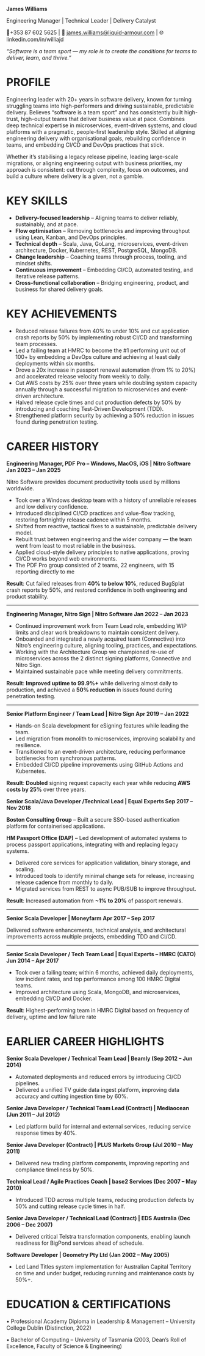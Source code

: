 **James Williams**

Engineering Manager | Technical Leader | Delivery Catalyst

📱+353 87 602 5625 | 📧 james.williams@liquid-armour.com | 🌐 linkedin.com/in/williajd

*“Software is a team sport — my role is to create the conditions for teams to deliver, learn, and thrive.”*

# **PROFILE**

Engineering leader with 20+ years in software delivery, known for turning struggling teams into high-performers and driving sustainable, predictable delivery. Believes “software is a team sport” and has consistently built high-trust, high-output teams that deliver business value at pace. Combines deep technical expertise in microservices, event-driven systems, and cloud platforms with a pragmatic, people-first leadership style. Skilled at aligning engineering delivery with organisational goals, rebuilding confidence in teams, and embedding CI/CD and DevOps practices that stick.

Whether it’s stabilising a legacy release pipeline, leading large-scale migrations, or aligning engineering output with business priorities, my approach is consistent: cut through complexity, focus on outcomes, and build a culture where delivery is a given, not a gamble.

# **KEY SKILLS**

* **Delivery-focused leadership** – Aligning teams to deliver reliably, sustainably, and at pace.  
* **Flow optimisation** – Removing bottlenecks and improving throughput using Lean, Kanban, and DevOps principles.  
* **Technical depth** – Scala, Java, GoLang, microservices, event-driven architecture, Docker, Kubernetes, REST, PostgreSQL, MongoDB.  
* **Change leadership** – Coaching teams through process, tooling, and mindset shifts.  
* **Continuous improvement** – Embedding CI/CD, automated testing, and iterative release patterns.  
* **Cross-functional collaboration** – Bridging engineering, product, and business for shared delivery goals.

# **KEY ACHIEVEMENTS**

* Reduced release failures from 40% to under 10% and cut application crash reports by 50% by implementing robust CI/CD and transforming team processes.  
* Led a failing team at HMRC to become the \#1 performing unit out of 100+ by embedding a DevOps culture and achieving at least daily deployments within six months.  
* Drove a 20x increase in passport renewal automation (from 1% to 20%) and accelerated release velocity from weekly to daily.  
* Cut AWS costs by 25% over three years while doubling system capacity annually through a successful migration to microservices and event-driven architecture.  
* Halved release cycle times and cut production defects by 50% by introducing and coaching Test-Driven Development (TDD).  
* Strengthened platform security by achieving a 50% reduction in issues found during penetration testing.

# **CAREER HISTORY**

**Engineering Manager, PDF Pro – Windows, MacOS, iOS | Nitro Software  Jan 2023 – Jan 2025**

Nitro Software provides document productivity tools used by millions worldwide.

* Took over a Windows desktop team with a history of unreliable releases and low delivery confidence.  
* Introduced disciplined CI/CD practices and value-flow tracking, restoring fortnightly release cadence within 5 months.  
* Shifted from reactive, tactical fixes to a sustainable, predictable delivery model.  
* Rebuilt trust between engineering and the wider company — the team went from least to most reliable in the business.  
* Applied cloud-style delivery principles to native applications, proving CI/CD works beyond web environments.  
* The PDF Pro group consisted of 2 teams, 22 engineers, with 15 reporting directly to me

**Result**: Cut failed releases from **40% to below 10%**, reduced BugSplat crash reports by 50%, and restored confidence in both engineering and product stability.

---

**Engineering Manager, Nitro Sign | Nitro Software  Jan 2022 – Jan 2023**

* Continued improvement work from Team Lead role, embedding WIP limits and clear work breakdowns to maintain consistent delivery.  
* Onboarded and integrated a newly acquired team (Connective) into Nitro’s engineering culture, aligning tooling, practices, and expectations.  
* Working with the Architecture Group we championed re-use of microservices across the 2 distinct signing platforms, Connective and Nitro Sign.  
* Maintained sustainable pace while meeting delivery commitments.

**Result**: **Improved uptime to 99.9%+** while delivering almost daily to production, and achieved a **50% reduction** in issues found during penetration testing.

---

**Senior Platform Engineer / Team Lead | Nitro Sign Apr 2019 – Jan 2022**

* Hands-on Scala development for eSigning features while leading the team.  
* Led migration from monolith to microservices, improving scalability and resilience.  
* Transitioned to an event-driven architecture, reducing performance bottlenecks from synchronous patterns.  
* Embedded CI/CD pipeline improvements using GitHub Actions and Kubernetes.

**Result**: **Doubled** signing request capacity each year while reducing **AWS costs by 25%** over three years.

**Senior Scala/Java Developer /Technical Lead | Equal Experts Sep 2017 – Nov 2018**

**Boston Consulting Group** – Built a secure SSO-based authentication platform for containerised applications.

**HM Passport Office (DAP)** – Led development of automated systems to process passport applications, integrating with and replacing legacy systems.

* Delivered core services for application validation, binary storage, and scaling.  
* Introduced tools to identify minimal change sets for release, increasing release cadence from monthly to daily.  
* Migrated services from REST to async PUB/SUB to improve throughput.

**Result**: Increased automation from **\~1% to 20%** of passport renewals.

---

**Senior Scala Developer | Moneyfarm Apr 2017 – Sep 2017**

Delivered software enhancements, technical analysis, and architectural improvements across multiple projects, embedding TDD and CI/CD.

---

**Senior Scala Developer / Tech Team Lead | Equal Experts – HMRC (CATO) Jun 2014 – Apr 2017**

* Took over a failing team; within 6 months, achieved daily deployments, low incident rates, and top performance among 100 HMRC Digital teams.  
* Improved architecture using Scala, MongoDB, and microservices, embedding CI/CD and Docker.

**Result**: Highest-performing team in HMRC Digital based on frequency of delivery, uptime and low failure rate

# **EARLIER CAREER HIGHLIGHTS**

**Senior Scala Developer / Technical Team Lead | Beamly (Sep 2012 – Jun 2014\)**

* Automated deployments and reduced errors by introducing CI/CD pipelines.  
* Delivered a unified TV guide data ingest platform, improving data accuracy and cutting ingestion time by 60%.

**Senior Java Developer / Technical Team Lead (Contract) | Mediaocean (Jun 2011 – Jul 2012\)**

* Led platform build for internal and external services, reducing service response times by 40%.

**Senior Java Developer (Contract) | PLUS Markets Group (Jul 2010 – May 2011\)**

* Delivered new trading platform components, improving reporting and compliance timeliness by 50%.

**Technical Lead / Agile Practices Coach | base2 Services (Dec 2007 – May 2010\)**

* Introduced TDD across multiple teams, reducing production defects by 50% and cutting release cycle times in half.

**Senior Java Developer / Technical Lead (Contract) | EDS Australia (Dec 2006 – Dec 2007\)**

* Delivered critical Telstra transformation components, enabling launch readiness for BigPond services ahead of schedule.

**Software Developer | Geometry Pty Ltd (Jan 2002 – May 2005\)**

* Led Land Titles system implementation for Australian Capital Territory on time and under budget, reducing running and maintenance costs by 50%+.

# **EDUCATION & CERTIFICATIONS**

• Professional Academy Diploma in Leadership & Management – University College Dublin (Distinction, 2022\)

• Bachelor of Computing – University of Tasmania (2003, Dean’s Roll of Excellence, Faculty of Science & Engineering)
